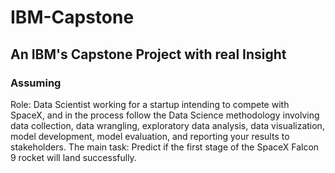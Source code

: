 # IBM-Capstone
An IBM's Capstone Project with real Insight
-------------------------------------------
### Assuming 
Role: Data Scientist working for a startup intending to compete with SpaceX, and in the process follow the Data Science methodology involving data collection, data wrangling, exploratory data analysis, data visualization, model development, model evaluation, and reporting your results to stakeholders. 
The main task: Predict if the first stage of the SpaceX Falcon 9 rocket will land successfully.
